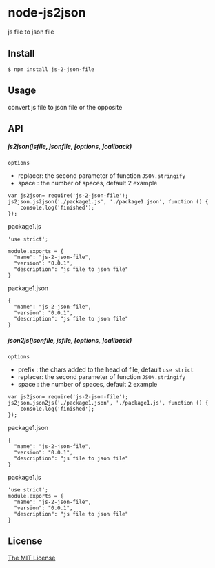 # node-js2json
js file to json file

## Install

```
$ npm install js-2-json-file
```

## Usage

convert js file to json file or the opposite


## API

##### js2json(jsfile, jsonfile, [options, ]callback)
`options`
- replacer: the second parameter of function `JSON.stringify`
- space   :  the number of spaces, default 2
example
```
var js2json= require('js-2-json-file');
js2json.js2json('./package1.js', './package1.json', function () {
	console.log('finished');
});
```

package1.js

```
'use strict';

module.exports = {
  "name": "js-2-json-file",
  "version": "0.0.1",
  "description": "js file to json file"
}
```
package1.json
```
{
  "name": "js-2-json-file",
  "version": "0.0.1",
  "description": "js file to json file"
}
```

##### json2js(jsonfile, jsfile, [options, ]callback)
`options`
- prefix    :  the chars added to the head of file, default `use strict`
- replacer: the second parameter of function `JSON.stringify`
- space   :  the number of spaces, default 2
example
```
var js2json= require('js-2-json-file');
js2json.json2js('./package1.json', './package1.js', function () {
	console.log('finished');
});
```

package1.json
```
{
  "name": "js-2-json-file",
  "version": "0.0.1",
  "description": "js file to json file"
}
```
package1.js
```
'use strict';
module.exports = {
  "name": "js-2-json-file",
  "version": "0.0.1",
  "description": "js file to json file"
}
```

## License

[The MIT License](http://opensource.org/licenses/MIT)